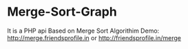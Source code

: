 Merge-Sort-Graph
================
It is a PHP api Based on Merge Sort Algorithim
Demo: 
http://merge.friendsprofile.in or http://friendsprofile.in/merge 
